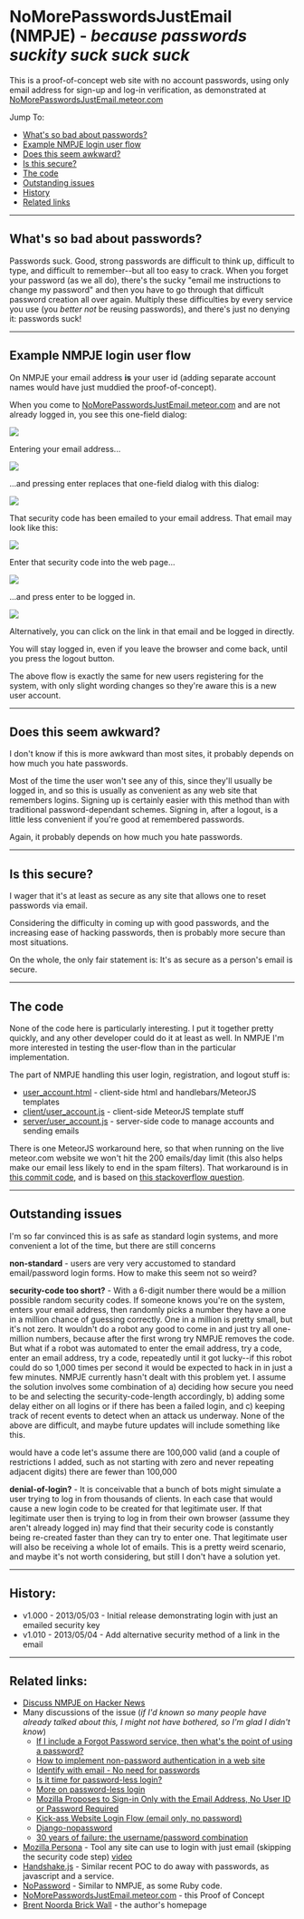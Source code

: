 NoMorePasswordsJustEmail (NMPJE) - _because passwords suckity suck suck suck_
========================

This is a proof-of-concept web site with no account passwords, using only email address for
sign-up and log-in verification, as demonstrated at [NoMorePasswordsJustEmail.meteor.com](https://NoMorePasswordsJustEmail.meteor.com/)

Jump To:

* [What's so bad about passwords?](#whats-so-bad)
* [Example NMPJE login user flow](#example-flow)
* [Does this seem awkward?](#awkward)
* [Is this secure?](#is-secure)
* [The code](#code)
* [Outstanding issues](#issues)
* [History](#history)
* [Related links](#links)

------------------------------------------------------------------------------

<a name="whats-so-bad"></a>
## What's so bad about passwords?

Passwords suck. Good, strong passwords are difficult to think up,
difficult to type,
and difficult to remember--but all too easy to crack.
When you forget your password (as we all do), there's the sucky "email me instructions to
change my password" and then you have to go through that difficult password creation all over again.
Multiply these difficulties by every service you use (you _better not_ be reusing passwords), and there's
just no denying it: passwords suck!

------------------------------------------------------------------------------

<a name="example-flow"></a>
## Example NMPJE login user flow

On NMPJE your email address **is** your user id (adding separate account names would have just muddied
the proof-of-concept).

When you come to [NoMorePasswordsJustEmail.meteor.com](https://nomorepasswordsjustemail.meteor.com/) and are not already logged in, you see this one-field dialog:

![](http://dl.dropboxusercontent.com/u/41075/NoMorePasswordsJustEmail/get_email.png)

Entering your email address...

![](http://dl.dropboxusercontent.com/u/41075/NoMorePasswordsJustEmail/enter_email.png)

...and pressing enter replaces that one-field dialog with this dialog:

![](http://dl.dropboxusercontent.com/u/41075/NoMorePasswordsJustEmail/get_code.png)

That security code has been emailed to your email address. That email may look like this:

![](http://dl.dropboxusercontent.com/u/41075/NoMorePasswordsJustEmail/email.png)

Enter that security code into the web page...

![](http://dl.dropboxusercontent.com/u/41075/NoMorePasswordsJustEmail/enter_code.png)

...and press enter to be logged in.

![](http://dl.dropboxusercontent.com/u/41075/NoMorePasswordsJustEmail/logged_in.png)

Alternatively, you can click on the link in that email and be logged in directly.

You will stay logged in, even if you leave the browser and come back, until you press
the logout button.

The above flow is exactly the same for new users registering for the system, with only slight
wording changes so they're aware this is a new user account.

------------------------------------------------------------------------------

<a name="awkward"></a>
## Does this seem awkward?

I don't know if this is more awkward than most sites, it probably depends on how much you hate passwords.

Most of the time the user won't see any of this, since they'll usually be logged in, and so this
is usually as convenient as any web site that remembers logins. Signing up is certainly easier
with this method than with traditional password-dependant
schemes. Signing in, after a logout, is a little less convenient if you're good at remembered
passwords.

Again, it probably depends on how much you hate passwords.

------------------------------------------------------------------------------

<a name="is-secure"></a>
## Is this secure?

I wager that it's at least as secure as any site that allows one to reset passwords via email.

Considering the difficulty in coming up with good passwords, and the increasing ease of hacking
passwords, then is probably more secure than most situations.

On the whole, the only fair statement is: It's as secure as a person's email is secure.

------------------------------------------------------------------------------

<a name="code"></a>
## The code

None of the code here is particularly interesting. I put it together pretty quickly, and any
other developer could do it at least as well. In NMPJE I'm more interested in testing the
user-flow than in the particular implementation.

The part of NMPJE handling this user login, registration, and logout stuff is:

* [user_account.html](https://github.com/BrentNoorda/NoMorePasswordsJustEmail/blob/master/client/user_account/user_account.html) -
client-side html and handlebars/MeteorJS templates
* [client/user_account.js](https://github.com/BrentNoorda/NoMorePasswordsJustEmail/blob/master/client/user_account/user_account.js) -
client-side MeteorJS template stuff
* [server/user_account.js](https://github.com/BrentNoorda/NoMorePasswordsJustEmail/blob/master/server/user_account.js) -
server-side code to manage accounts and sending emails

There is one MeteorJS workaround here, so that when running on the live meteor.com website we won't hit
the 200 emails/day limit (this also helps make our email less likely to end in the spam filters). That workaround
is in [this commit code](https://github.com/BrentNoorda/NoMorePasswordsJustEmail/commit/381a994513ba71a0dc7c21d1019f439b382cf5ca),
 and is based on [this stackoverflow question](http://stackoverflow.com/questions/20337309/meteor-deploy-mail-url-not-being-set).

------------------------------------------------------------------------------

<a name="issues"></a>
## Outstanding issues

I'm so far convinced this is as safe as standard login systems, and more convenient a lot of
the time, but there are still concerns

**non-standard** - users are very very accustomed to standard email/password login forms. How to make
this seem not so weird?

**security-code too short?** - With a 6-digit number there would be a million possible random security
codes. If someone knows you're on the system, enters your email address, then randomly picks a number they
have a one in a million chance of guessing correctly. One in a million is pretty small, but it's
not zero. It wouldn't do a robot any good to come in and just try all one-million numbers, because
after the first wrong try NMPJE removes the code. But what if a robot was automated to enter the email
address, try a code, enter an email address, try a code, repeatedly until it got lucky--if this robot
could do so 1,000 times per second it would be expected to hack in in just a few minutes. NMPJE currently
hasn't dealt with this problem yet. I assume the solution involves some combination of a) deciding how
secure you need to be and selecting the security-code-length accordingly, b) adding some delay either
on all logins or if there has been a failed login, and c) keeping track of recent events to detect
when an attack us underway. None of the above are difficult, and maybe future updates will include
something like this.

would have a code let's assume there are
100,000 valid  (and a couple of restrictions I added, such
as not starting with zero and never repeating adjacent digits) there are fewer than 100,000

**denial-of-login?** - It is conceivable that a bunch of bots might simulate a user trying to log
in from thousands of clients. In each case that would cause a new login code to be created for that
legitimate user. If that legitimate user then is trying to log in from their own browser (assume they
aren't already logged in) may find that their security code is constantly being re-created faster than
they can try to enter one. That legitimate user will also be receiving a whole lot of emails. This is
a pretty weird scenario, and maybe it's not worth considering, but still I don't have a solution yet.

------------------------------------------------------------------------------

<a name="history"></a>
## History:

* v1.000 - 2013/05/03 - Initial release demonstrating login with just an emailed security key
* v1.010 - 2013/05/04 - Add alternative security method of a link in the email

------------------------------------------------------------------------------

<a name="links"></a>
## Related links:

* [Discuss NMPJE on Hacker News](https://news.ycombinator.com/item?id=6847720)
* Many discussions of the issue (_if I'd known so many people have already talked about this, I might not have bothered, so I'm glad I didn't know_)
    - [If I include a Forgot Password service, then what's the point of using a password?](http://security.stackexchange.com/questions/12828/if-i-include-a-forgot-password-service-then-whats-the-point-of-using-a-passwor)
    - [How to implement non-password authentication in a web site](http://security.stackexchange.com/questions/4009/how-to-implement-non-password-authentication-in-a-web-site)
    - [Identify with email - No need for passwords](https://medium.com/p/d6509aa3c60b)
    - [Is it time for password-less login?](http://notes.xoxco.com/post/27999787765/is-it-time-for-password-less-login)
    - [More on password-less login](http://notes.xoxco.com/post/28288684632/more-on-password-less-login)
    - [Mozilla Proposes to Sign-in Only with the Email Address, No User ID or Password Required](http://www.infoq.com/news/2011/07/BrowserID)
    - [Kick-ass Website Login Flow (email only, no password)](http://www.therealtomrose.com/kick-ass-website-login-flow-email-only-no-password/)
    - [Django-nopassword](http://relekang.github.io/django-nopassword/)
    - [30 years of failure: the username/password combination](http://arstechnica.com/business/2009/10/30-years-of-failure-the-user-namepassword-combination/)
* [Mozilla Persona](https://login.persona.org/) - Tool any site can use to login with just email (skipping the security code step) [video](https://www.youtube.com/watch?v=nJff23UdNAI)
* [Handshake.js](http://sendgrid.com/blog/lets-deprecate-password-email-authentication/) - Similar recent POC to do away with passwords, as javascript and a service.
* [NoPassword](http://nopassword.alexsmolen.com/) - Similar to NMPJE, as some Ruby code.
* [NoMorePasswordsJustEmail.meteor.com](https://NoMorePasswordsJustEmail.meteor.com/) - this Proof of Concept
* [Brent Noorda Brick Wall](http://www.brent-noorda.com/) - the author's homepage
